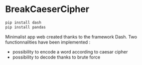 # BreakCaeserCipher


```bash
pip install dash
pip install pandas
```

Minimalist app web created thanks to the framework Dash. 
Two functionnalities have been implemented : 
- possibility to encode a word according to caesar cipher
- possibility to decode thanks to brute force 
